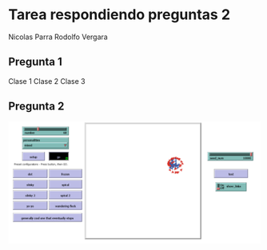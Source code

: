 # Tarea respondiendo preguntas 2
Nicolas Parra
Rodolfo Vergara
## Pregunta 1
Clase 1
Clase 2
Clase 3 
## Pregunta 2
![alt text](image.png)

